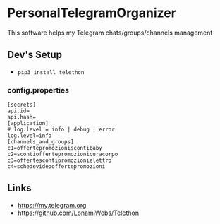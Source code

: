 # PersonalTelegramOrganizer

This software helps my Telegram chats/groups/channels management

## Dev's Setup

+ ```pip3 install telethon```

### config.properties

```
[secrets]
api.id=
api.hash=
[application]
# log.level = info | debug | error
log.level=info
[channels_and_groups]
c1=offertepromozioniscontibaby
c2=scontioffertepromozionicuracorpo
c3=offertescontipromozionielettro
c4=schedevideooffertepromozioni
```

## Links

+ https://my.telegram.org
+ https://github.com/LonamiWebs/Telethon
